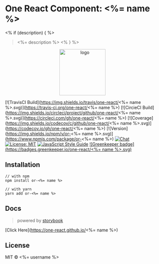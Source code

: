# One React Component: <%= name %>
<% if (description) { %>
  > <%= description %>
<% } %>

<p align="center"><img width="150" src="https://cdn.rawgit.com/one-react/assets/2a4f10b4/logo%402x.png" alt="logo"></p>

[![TravisCI Build](https://img.shields.io/travis/one-react/<%= name %>.svg)](https://travis-ci.org/one-react/<%= name %>)
[![CircieCI Build](https://img.shields.io/circleci/project/github/one-react/<%= name %>.svg)](https://circleci.com/gh/one-react/<%= name %>)
[![Coverage](https://img.shields.io/codecov/c/github/one-react/<%= name %>.svg)](https://codecov.io/gh/one-react/<%= name %>) 
[![Version](https://img.shields.io/npm/v/or-<%= name %>.svg)](https://www.npmjs.com/package/or-<%= name %>)
[![Chat](https://img.shields.io/gitter/room/one-react-org/Lobby.svg)](https://gitter.im/one-react-org/Lobby)
[![License: MIT](https://img.shields.io/badge/License-MIT-brightgreen.svg)](https://opensource.org/licenses/MIT)
[![JavaScript Style Guide](https://img.shields.io/badge/code_style-standard-brightgreen.svg)](https://standardjs.com)
[![Greenkeeper badge](https://badges.greenkeeper.io/one-react/<%= name %>.svg)](https://greenkeeper.io/) 

## Installation
```
// with npm
npm install or-<%= name %>

// with yarn
yarn add or-<%= name %>
```

## Docs
> powered by [storybook](https://storybook.js.org/)

[Click Here](https://one-react.github.io/<%= name %>)

## License

MIT &copy; <%= username %>
